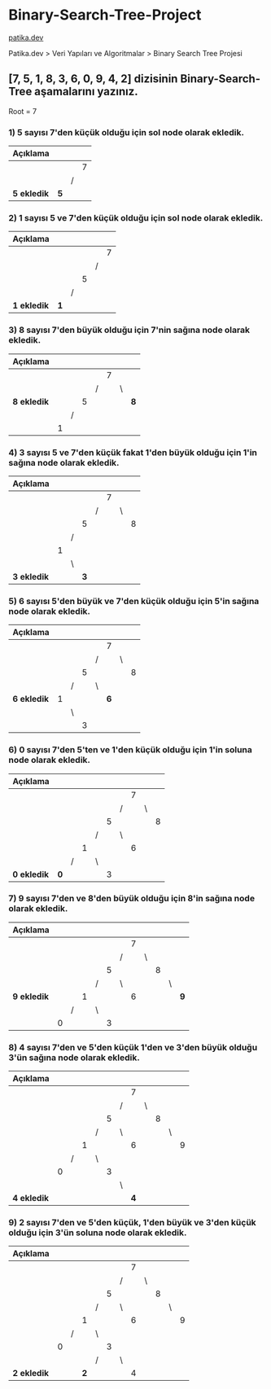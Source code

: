 # Binary-Search-Tree-Project

[patika.dev](https://www.patika.dev)

Patika.dev > Veri Yapıları ve Algoritmalar > Binary Search Tree Projesi

## [7, 5, 1, 8, 3, 6, 0, 9, 4, 2] dizisinin Binary-Search-Tree aşamalarını yazınız.

Root = 7

### 1) 5 sayısı 7'den küçük olduğu için sol node olarak ekledik.

| Açıklama      |       |     |     |
| ------------- | ----- | --- | --- |
|               |       |     | 7   |
|               |       | /   |     |
| **5 ekledik** | **5** |     |     |

### 2) 1 sayısı 5 ve 7'den küçük olduğu için sol node olarak ekledik.

| Açıklama      |       |     |     |     |     |
| ------------- | ----- | --- | --- | --- | --- |
|               |       |     |     |     | 7   |
|               |       |     |     | /   |     |
|               |       |     | 5   |     |     |
|               |       | /   |     |     |     |
| **1 ekledik** | **1** |     |     |     |     |

### 3) 8 sayısı 7'den büyük olduğu için 7'nin sağına node olarak ekledik.

| Açıklama      |     |     |     |     |     |     |       |
| ------------- | --- | --- | --- | --- | --- | --- | ----- |
|               |     |     |     |     | 7   |     |       |
|               |     |     |     | /   |     | \   |       |
| **8 ekledik** |     |     | 5   |     |     |     | **8** |
|               |     | /   |     |     |     |     |       |
|               | 1   |     |     |     |     |     |       |

### 4) 3 sayısı 5 ve 7'den küçük fakat 1'den büyük olduğu için 1'in sağına node olarak ekledik.

| Açıklama      |     |     |       |     |     |     |     |
| ------------- | --- | --- | ----- | --- | --- | --- | --- |
|               |     |     |       |     | 7   |     |     |
|               |     |     |       | /   |     | \   |     |
|               |     |     | 5     |     |     |     | 8   |
|               |     | /   |       |     |     |     |     |
|               | 1   |     |       |     |     |     |     |
|               |     | \   |       |     |     |     |     |
| **3 ekledik** |     |     | **3** |     |     |     |     |

### 5) 6 sayısı 5'den büyük ve 7'den küçük olduğu için 5'in sağına node olarak ekledik.

| Açıklama      |     |     |     |     |       |     |     |
| ------------- | --- | --- | --- | --- | ----- | --- | --- |
|               |     |     |     |     | 7     |     |     |
|               |     |     |     | /   |       | \   |     |
|               |     |     | 5   |     |       |     | 8   |
|               |     | /   |     | \   |       |     |     |
| **6 ekledik** | 1   |     |     |     | **6** |     |     |
|               |     | \   |     |     |       |     |     |
|               |     |     | 3   |     |       |     |     |

### 6) 0 sayısı 7'den 5'ten ve 1'den küçük olduğu için 1'in soluna node olarak ekledik.

| Açıklama      |       |     |     |     |     |     |     |     |     |
| ------------- | ----- | --- | --- | --- | --- | --- | --- | --- | --- |
|               |       |     |     |     |     |     | 7   |     |     |
|               |       |     |     |     |     | /   |     | \   |     |
|               |       |     |     |     | 5   |     |     |     | 8   |
|               |       |     |     | /   |     | \   |     |     |     |
|               |       |     | 1   |     |     |     | 6   |     |     |
|               |       | /   |     | \   |     |     |     |     |     |
| **0 ekledik** | **0** |     |     |     | 3   |     |     |     |     |

### 7) 9 sayısı 7'den ve 8'den büyük olduğu için 8'in sağına node olarak ekledik.

| Açıklama      |     |     |     |     |     |     |     |     |     |     |       |
| ------------- | --- | --- | --- | --- | --- | --- | --- | --- | --- | --- | ----- |
|               |     |     |     |     |     |     | 7   |     |     |     |       |
|               |     |     |     |     |     | /   |     | \   |     |     |       |
|               |     |     |     |     | 5   |     |     |     | 8   |     |       |
|               |     |     |     | /   |     | \   |     |     |     | \   |       |
| **9 ekledik** |     |     | 1   |     |     |     | 6   |     |     |     | **9** |
|               |     | /   |     | \   |     |     |     |     |     |     |       |
|               | 0   |     |     |     | 3   |     |     |     |     |     |       |

### 8) 4 sayısı 7'den ve 5'den küçük 1'den ve 3'den büyük olduğu 3'ün sağına node olarak ekledik.

| Açıklama      |     |     |     |     |     |     |       |     |     |     |     |
| ------------- | --- | --- | --- | --- | --- | --- | ----- | --- | --- | --- | --- |
|               |     |     |     |     |     |     | 7     |     |     |     |     |
|               |     |     |     |     |     | /   |       | \   |     |     |     |
|               |     |     |     |     | 5   |     |       |     | 8   |     |     |
|               |     |     |     | /   |     | \   |       |     |     | \   |     |
|               |     |     | 1   |     |     |     | 6     |     |     |     | 9   |
|               |     | /   |     | \   |     |     |       |     |     |     |     |
|               | 0   |     |     |     | 3   |     |       |     |     |     |     |
|               |     |     |     |     |     | \   |       |     |     |     |     |
| **4 ekledik** |     |     |     |     |     |     | **4** |     |     |     |     |

### 9) 2 sayısı 7'den ve 5'den küçük, 1'den büyük ve 3'den küçük olduğu için 3'ün soluna node olarak ekledik.

| Açıklama      |     |     |       |     |     |     |     |     |     |     |     |
| ------------- | --- | --- | ----- | --- | --- | --- | --- | --- | --- | --- | --- |
|               |     |     |       |     |     |     | 7   |     |     |     |     |
|               |     |     |       |     |     | /   |     | \   |     |     |     |
|               |     |     |       |     | 5   |     |     |     | 8   |     |     |
|               |     |     |       | /   |     | \   |     |     |     | \   |     |
|               |     |     | 1     |     |     |     | 6   |     |     |     | 9   |
|               |     | /   |       | \   |     |     |     |     |     |     |     |
|               | 0   |     |       |     | 3   |     |     |     |     |     |     |
|               |     |     |       | /   |     | \   |     |     |     |     |     |
| **2 ekledik** |     |     | **2** |     |     |     | 4   |     |     |     |     |
